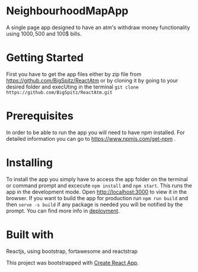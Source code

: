 # NeighbourhoodMapApp

A single page app designed to have an atm's withdraw money functionality using 1000$,500$ and 100\$ bills.

# Getting Started

First you have to get the app files either by zip file from https://github.com/BigSpitz/ReactAtm
or by cloning it by going to your desired folder and execUting in the terminal
`git clone https://github.com/BigSpitz/ReactAtm.git`

# Prerequisites

In order to be able to run the app you will need to have npm installed. For
detailed information you can go to https://www.npmjs.com/get-npm .

# Installing

To install the app you simply have to access the app folder on the terminal or
command prompt and excecute `npm install` and `npm start`. This runs the app in
the development mode. Open [http://localhost:3000](http://localhost:3000) to view it in the browser.
If you want to build the app for production run `npm run build` and then
`serve -s build` if any package is needed you will be notified by the prompt.
You can find more info in [deployment](https://facebook.github.io/create-react-app/docs/deployment).

# Built with

Reactjs, using bootstrap, fortawesome and reactstrap

This project was bootstrapped with [Create React App](https://github.com/facebook/create-react-app).
